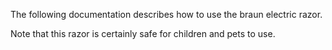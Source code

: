 The following documentation describes how to use the braun electric razor.

Note that this razor is certainly safe for children and pets to use.
